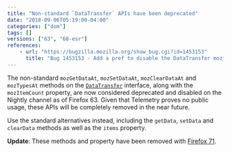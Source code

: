 ```yaml
---
title: "Non-standard `DataTransfer` APIs have been deprecated"
date: "2018-09-06T05:19:00-04:00"
categories: ["dom"]
tags: []
versions: ["63", "68-esr"]
references:
    - url: "https://bugzilla.mozilla.org/show_bug.cgi?id=1453153"
      title: "Bug 1453153 - Add a pref to disable the DataTransfer moz*At APIs for content"
---
```

The non-standard `mozGetDataAt`, `mozSetDataAt`, `mozClearDataAt` and `mozTypesAt` methods on the [`DataTransfer`](https://developer.mozilla.org/docs/Web/API/DataTransfer) interface, along with the `mozItemCount` property, are now considered deprecated and disabled on the Nightly channel as of Firefox 63. Given that Telemetry proves no public usage, these APIs will be completely removed in the near future.

Use the standard alternatives instead, including the `getData`, `setData` and `clearData` methods as well as the `items` property.

**Update**: These methods and property have been removed with [Firefox 71](https://www.fxsitecompat.dev/en-CA/docs/2019/non-standard-datatransfer-apis-have-been-removed/).
